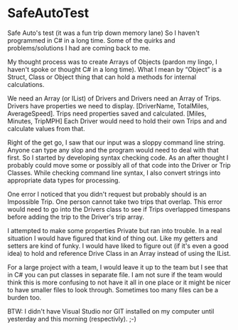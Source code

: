 # SafeAutoTest
Safe Auto's test (it was a fun trip down memory lane)
So I haven't programmed in C# in a long time. Some of the quirks and problems/solutions I had are coming back to me.

My thought process was to create Arrays of Objects (pardon my lingo, I haven't spoke or thought C# in a long time).   What I mean by “Object” is a Struct, Class or Object thing that can hold a methods for internal calculations.

We need an Array (or IList) of Drivers and Drivers need an Array of Trips.
Drivers have properties we need to display. [DriverName, TotalMiles, AverageSpeed].
Trips need properties saved and calculated. [Miles, Minutes, TripMPH]
Each Driver would need to hold their own Trips and and calculate values from that.

Right of the get go, I saw that our input was a sloppy command line string. Anyone can type any slop and the program would need to deal with that first.  So I started by developing syntax checking code.  As an after thought I probably could move some or possibly all of that code into the Driver or Trip Classes.  While checking command line syntax, I also convert strings into appropriate data types for processing.

One error I noticed that you didn't request but probably should is an Impossible Trip.  One person cannot take two trips that overlap. This error would need to go into the Drivers class to see if Trips overlapped timespans before adding the trip to the Driver's trip array.

I attempted to make some properties Private but ran into trouble.  In a real situation I would have figured that kind of thing out.  Like my getters and setters are kind of funky.
I would have liked to figure out (if it's even a good idea) to hold and reference Drive Class in an Array instead of using the IList.

For a large project with a team, I would leave it up to the team but I see that in C# you can put classes in separate file.  I am not sure if the team would think this is more confusing to not have it all in one place or it might be nicer to have smaller files to look through. Sometimes too many files can be a burden too.

BTW:  I didn't have Visual Studio nor GIT installed on my computer until yesterday and this morning (respectivly).  ;-)
